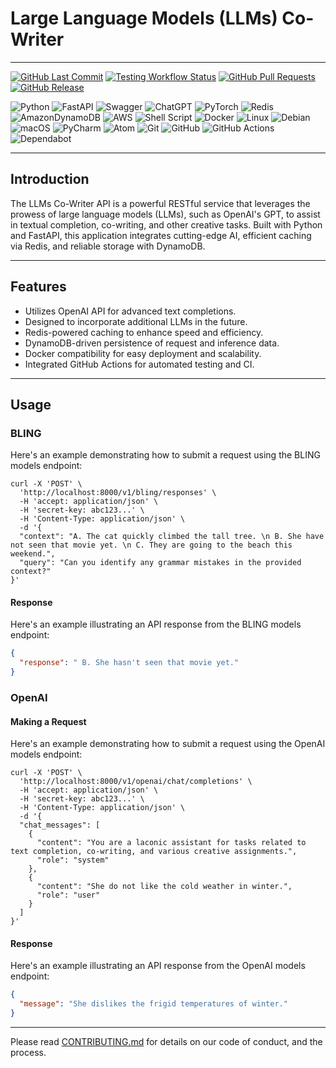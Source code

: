 # Large Language Models (LLMs) Co-Writer

---

[![GitHub Last Commit](https://img.shields.io/github/last-commit/mtabidze/llms-co-writer.svg?branch=main)](https://github.com/mtabidze/llms-co-writer/commits/main)
[![Testing Workflow Status](https://github.com/mtabidze/llms-co-writer/actions/workflows/testing-flow.yml/badge.svg?branch=main)](https://github.com/mtabidze/llm-co-writer/actions/workflows/testing-flow.yml)
[![GitHub Pull Requests](https://img.shields.io/github/issues-pr/mtabidze/llms-co-writer.svg)](https://github.com/mtabidze/llms-co-writer/pulls)
[![GitHub Release](https://img.shields.io/github/release/mtabidze/llms-co-writer.svg)](https://github.com/mtabidze/llms-co-writer/releases)

![Python](https://img.shields.io/badge/python-3670A0?style=flat&logo=python&logoColor=ffdd54)
![FastAPI](https://img.shields.io/badge/FastAPI-005571?style=flat&logo=fastapi)
![Swagger](https://img.shields.io/badge/-Swagger-%23Clojure?style=flat&logo=swagger&logoColor=white)
![ChatGPT](https://img.shields.io/badge/chatGPT-74aa9c?style=flat&logo=openai&logoColor=white)
![PyTorch](https://img.shields.io/badge/PyTorch-%23EE4C2C.svg?style=flat&logo=PyTorch&logoColor=white)
![Redis](https://img.shields.io/badge/redis-%23DD0031.svg?style=flat&logo=redis&logoColor=white)
![AmazonDynamoDB](https://img.shields.io/badge/Amazon%20DynamoDB-4053D6?style=flat&logo=Amazon%20DynamoDB&logoColor=white)
![AWS](https://img.shields.io/badge/AWS-%23FF9900.svg?style=flat&logo=amazon-aws&logoColor=white)
![Shell Script](https://img.shields.io/badge/shell_script-%23121011.svg?style=flat&logo=gnu-bash&logoColor=white)
![Docker](https://img.shields.io/badge/docker-%230db7ed.svg?style=flat&logo=docker&logoColor=white)
![Linux](https://img.shields.io/badge/Linux-FCC624?style=flat&logo=linux&logoColor=black)
![Debian](https://img.shields.io/badge/Debian-D70A53?style=flat&logo=debian&logoColor=white)
![macOS](https://img.shields.io/badge/mac%20os-000000?style=flat&logo=macos&logoColor=F0F0F0)
![PyCharm](https://img.shields.io/badge/pycharm-143?style=flat&logo=pycharm&logoColor=black&color=black&labelColor=green)
![Atom](https://img.shields.io/badge/Atom-%2366595C.svg?style=flat&logo=atom&logoColor=white)
![Git](https://img.shields.io/badge/git-%23F05033.svg?style=flat&logo=git&logoColor=white)
![GitHub](https://img.shields.io/badge/github-%23121011.svg?style=flat&logo=github&logoColor=white)
![GitHub Actions](https://img.shields.io/badge/github%20actions-%232671E5.svg?style=flat&logo=githubactions&logoColor=white)
![Dependabot](https://img.shields.io/badge/dependabot-025E8C?style=flat&logo=dependabot&logoColor=white)

---

## Introduction

The LLMs Co-Writer API is a powerful RESTful service that leverages the prowess of large language models (LLMs), such as OpenAI's GPT, to assist in textual completion, co-writing, and other creative tasks. Built with Python and FastAPI, this application integrates cutting-edge AI, efficient caching via Redis, and reliable storage with DynamoDB.

---

## Features

- Utilizes OpenAI API for advanced text completions.
- Designed to incorporate additional LLMs in the future.
- Redis-powered caching to enhance speed and efficiency.
- DynamoDB-driven persistence of request and inference data.
- Docker compatibility for easy deployment and scalability.
- Integrated GitHub Actions for automated testing and CI.

---

## Usage
### BLING
Here's an example demonstrating how to submit a request using the BLING models endpoint:
```shell
curl -X 'POST' \
  'http://localhost:8000/v1/bling/responses' \
  -H 'accept: application/json' \
  -H 'secret-key: abc123...' \
  -H 'Content-Type: application/json' \
  -d '{
  "context": "A. The cat quickly climbed the tall tree. \n B. She have not seen that movie yet. \n C. They are going to the beach this weekend.",
  "query": "Can you identify any grammar mistakes in the provided context?"
}'
```

#### Response

Here's an example illustrating an API response from the BLING models endpoint:
```json
{
  "response": " B. She hasn't seen that movie yet."
}
```

### OpenAI
#### Making a Request
Here's an example demonstrating how to submit a request using the OpenAI models endpoint:
```shell
curl -X 'POST' \
  'http://localhost:8000/v1/openai/chat/completions' \
  -H 'accept: application/json' \
  -H 'secret-key: abc123...' \
  -H 'Content-Type: application/json' \
  -d '{
  "chat_messages": [
    {
      "content": "You are a laconic assistant for tasks related to text completion, co-writing, and various creative assignments.",
      "role": "system"
    },
    {
      "content": "She do not like the cold weather in winter.",
      "role": "user"
    }
  ]
}'
```

#### Response

Here's an example illustrating an API response from the OpenAI models endpoint:
```json
{
  "message": "She dislikes the frigid temperatures of winter."
}
```


---

Please read [CONTRIBUTING.md](CONTRIBUTING.md) for details on our code of conduct, and the process.